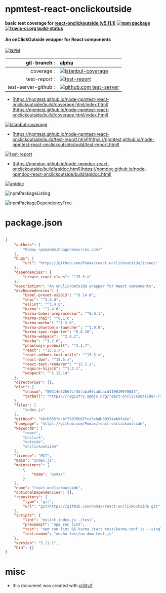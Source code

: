 # npmtest-react-onclickoutside

#### basic test coverage for  [react-onclickoutside (v5.11.1)](https://github.com/Pomax/react-onclickoutside)  [![npm package](https://img.shields.io/npm/v/npmtest-react-onclickoutside.svg?style=flat-square)](https://www.npmjs.org/package/npmtest-react-onclickoutside) [![travis-ci.org build-status](https://api.travis-ci.org/npmtest/node-npmtest-react-onclickoutside.svg)](https://travis-ci.org/npmtest/node-npmtest-react-onclickoutside)

#### An onClickOutside wrapper for React components

[![NPM](https://nodei.co/npm/react-onclickoutside.png?downloads=true&downloadRank=true&stars=true)](https://www.npmjs.com/package/react-onclickoutside)

| git-branch : | [alpha](https://github.com/npmtest/node-npmtest-react-onclickoutside/tree/alpha)|
|--:|:--|
| coverage : | [![istanbul-coverage](https://npmtest.github.io/node-npmtest-react-onclickoutside/build/coverage.badge.svg)](https://npmtest.github.io/node-npmtest-react-onclickoutside/build/coverage.html/index.html)|
| test-report : | [![test-report](https://npmtest.github.io/node-npmtest-react-onclickoutside/build/test-report.badge.svg)](https://npmtest.github.io/node-npmtest-react-onclickoutside/build/test-report.html)|
| test-server-github : | [![github.com test-server](https://npmtest.github.io/node-npmtest-react-onclickoutside/GitHub-Mark-32px.png)](https://npmtest.github.io/node-npmtest-react-onclickoutside/build/app/index.html) | | build-artifacts : | [![build-artifacts](https://npmtest.github.io/node-npmtest-react-onclickoutside/glyphicons_144_folder_open.png)](https://github.com/npmtest/node-npmtest-react-onclickoutside/tree/gh-pages/build)|

- [https://npmtest.github.io/node-npmtest-react-onclickoutside/build/coverage.html/index.html](https://npmtest.github.io/node-npmtest-react-onclickoutside/build/coverage.html/index.html)

[![istanbul-coverage](https://npmtest.github.io/node-npmtest-react-onclickoutside/build/screenCapture.buildCi.browser.%252Ftmp%252Fbuild%252Fcoverage.lib.html.png)](https://npmtest.github.io/node-npmtest-react-onclickoutside/build/coverage.html/index.html)

- [https://npmtest.github.io/node-npmtest-react-onclickoutside/build/test-report.html](https://npmtest.github.io/node-npmtest-react-onclickoutside/build/test-report.html)

[![test-report](https://npmtest.github.io/node-npmtest-react-onclickoutside/build/screenCapture.buildCi.browser.%252Ftmp%252Fbuild%252Ftest-report.html.png)](https://npmtest.github.io/node-npmtest-react-onclickoutside/build/test-report.html)

- [https://npmdoc.github.io/node-npmdoc-react-onclickoutside/build/apidoc.html](https://npmdoc.github.io/node-npmdoc-react-onclickoutside/build/apidoc.html)

[![apidoc](https://npmdoc.github.io/node-npmdoc-react-onclickoutside/build/screenCapture.buildCi.browser.%252Ftmp%252Fbuild%252Fapidoc.html.png)](https://npmdoc.github.io/node-npmdoc-react-onclickoutside/build/apidoc.html)

![npmPackageListing](https://npmtest.github.io/node-npmtest-react-onclickoutside/build/screenCapture.npmPackageListing.svg)

![npmPackageDependencyTree](https://npmtest.github.io/node-npmtest-react-onclickoutside/build/screenCapture.npmPackageDependencyTree.svg)



# package.json

```json

{
    "authors": [
        "Pomax <pomax@nihongoresources.com>"
    ],
    "bugs": {
        "url": "https://github.com/Pomax/react-onclickoutside/issues"
    },
    "dependencies": {
        "create-react-class": "^15.5.x"
    },
    "description": "An onClickOutside wrapper for React components",
    "devDependencies": {
        "babel-preset-es2015": "^6.14.0",
        "chai": "^3.5.0",
        "eslint": "^3.4.0",
        "karma": "^1.4.0",
        "karma-babel-preprocessor": "^6.0.1",
        "karma-chai": "^0.1.0",
        "karma-mocha": "^1.3.0",
        "karma-phantomjs-launcher": "^1.0.0",
        "karma-spec-reporter": "0.0.26",
        "karma-webpack": "^2.0.2",
        "mocha": "^3.2.0",
        "phantomjs-prebuilt": "^2.1.7",
        "react": "^15.5.x",
        "react-addons-test-utils": "^15.5.x",
        "react-dom": "^15.5.x",
        "react-test-renderer": "^15.5.x",
        "require-hijack": "^1.2.1",
        "webpack": "^1.12.14"
    },
    "directories": {},
    "dist": {
        "shasum": "00314e52567cf55faba94cabbacd119619070623",
        "tarball": "https://registry.npmjs.org/react-onclickoutside/-/react-onclickoutside-5.11.1.tgz"
    },
    "files": [
        "index.js"
    ],
    "gitHead": "b0cb305fecbff7076b67fce3e84b803744b9fa8e",
    "homepage": "https://github.com/Pomax/react-onclickoutside",
    "keywords": [
        "react",
        "onclick",
        "outside",
        "onclickoutside"
    ],
    "license": "MIT",
    "main": "index.js",
    "maintainers": [
        {
            "name": "pomax"
        }
    ],
    "name": "react-onclickoutside",
    "optionalDependencies": {},
    "repository": {
        "type": "git",
        "url": "git+https://github.com/Pomax/react-onclickoutside.git"
    },
    "scripts": {
        "lint": "eslint index.js ./test",
        "precommit": "npm run lint",
        "test": "npm run lint && karma start test/karma.conf.js --single-run && npm run test:nodom",
        "test:nodom": "mocha test/no-dom-test.js"
    },
    "version": "5.11.1",
    "bin": {}
}
```



# misc
- this document was created with [utility2](https://github.com/kaizhu256/node-utility2)
